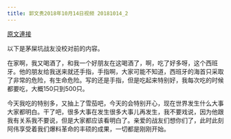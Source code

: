 ```yaml
---
title: 郭文贵2018年10月14日视频 20181014_2
---
```


[原文連接](https://gnews.org/ThreadView/53478360)

以下是茅屎坑战友没校对前的内容。

  在家啊，我又喝酒了，和我一个好朋友在这喝酒了，啊，吃了好多呀，这个西班牙。他的朋友给我送来就还手指，手指啊，大家可能不知道，西班牙的海首只采取了非常的危险，有生命危险。写的还是手指，但是吃起来特别好，我每次吃的时候都要吃，大概150只到500只。

  今天我吃的特别多，又抽上了雪茄吧，今天的会特别开心，现在世界发生什么大事大家都明白。干了吧，很多大事在发生很多大事儿再发生，我不要戏说，因为他跟我有关系我不要说，但是大家都应该看明白了。亲爱的战友们想你们了，此时此刻阿伟享受着我们爆料革命的丰硕的成果，一切都是刚刚开始。
